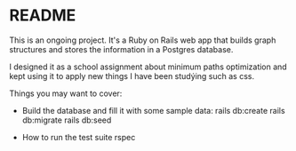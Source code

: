 # README

This is an ongoing project. It's a Ruby on Rails web app that builds graph structures and stores the information in a Postgres database. 

I designed it as a school assignment about minimum paths optimization and kept using it to apply new things I have been studýing such as css.

Things you may want to cover:

* Build the database and fill it with some sample data:
rails db:create
rails db:migrate
rails db:seed

* How to run the test suite
rspec
